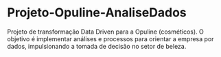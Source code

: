 # Projeto-Opuline-AnaliseDados
Projeto de transformação Data Driven para a Opuline (cosméticos). O objetivo é implementar análises e processos para orientar a empresa por dados, impulsionando a tomada de decisão no setor de beleza.
